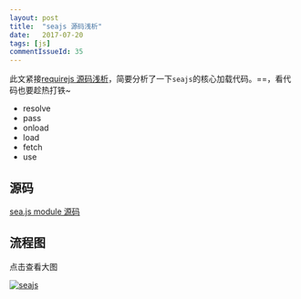 ```yaml
---
layout: post
title:  "seajs 源码浅析"
date:   2017-07-20
tags: [js]
commentIssueId: 35
---
```


此文紧接[requirejs 源码浅析](https://zhoukekestar.github.io/notes/2017/07/18/requirejs.html)，简要分析了一下`seajs`的核心加载代码。==，看代码也要趁热打铁~
* resolve
* pass
* onload
* load
* fetch
* use

## 源码

[sea.js module 源码](https://github.com/seajs/seajs/blob/master/src/module.js)

## 流程图

点击查看大图

[![seajs](https://user-images.githubusercontent.com/7157346/28424146-76b8b55c-6d9f-11e7-863e-ddeb33ae52ec.jpg)](https://user-images.githubusercontent.com/7157346/28424146-76b8b55c-6d9f-11e7-863e-ddeb33ae52ec.jpg)
